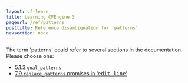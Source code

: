 ```yaml
---
layout: cf-learn
title: Learning CFEngine 3
pageurl: /ref/patterns
posttitle: Reference disambiguation for 'patterns'
navsection: none
---
```


The term 'patterns' could refer to several sections in the documentation. Please choose one:

- [5.1.3 <code>goal_patterns</code>](https://cfengine.com/manuals/cf3-reference#goal_patterns-in-common)
- [7.9 <code>replace_patterns</code> promises in &lsquo;<samp><span class="samp">edit_line</span></samp>&rsquo;](https://cfengine.com/manuals/cf3-reference#replace_patterns-in-edit_line-promises)

